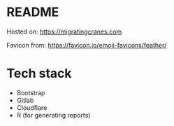 # README

Hosted on: https://migratingcranes.com

Favicon from:
https://favicon.io/emoji-favicons/feather/

# Tech stack

- Bootstrap
- Gitlab
- Cloudflare
- R (for generating reports)

